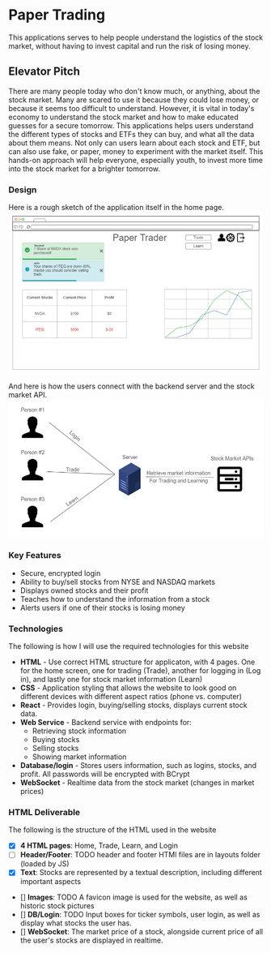 # Paper Trading
This applications serves to help people understand the logistics of the stock market, without having to invest capital and run the risk of losing money.

## Elevator Pitch
There are many people today who don't know much, or anything, about the stock market. Many are scared to use it because they could lose money, or because it seems too difficult to understand. However, it is vital in today's economy to understand the stock market and how to make educated guesses for a secure tomorrow. This applications helps users understand the different types of stocks and ETFs they can buy, and what all the data about them means. Not only can users learn about each stock and ETF, but can also use fake, or paper, money to experiment with the market itself. This hands-on approach will help everyone, especially youth, to invest more time into the stock market for a brighter tomorrow.


### Design

Here is a rough sketch of the application itself in the home page.
![Here is a rough sketch of the application itself in the home page.](image/README/example_home_page.png)


And here is how the users connect with the backend server and the stock market API.
![And how the frontend connects with the backend](image/README/example_backend.png)

### Key Features
* Secure, encrypted login
* Ability to buy/sell stocks from NYSE and NASDAQ markets
* Displays owned stocks and their profit
* Teaches how to understand the information from a stock
* Alerts users if one of their stocks is losing money

### Technologies
The following is how I will use the required technologies for this website
* **HTML** - Use correct HTML structure for applicaton, with 4 pages. One for the home screen, one for trading (Trade), another for logging in (Log in), and lastly one for stock market information (Learn)
* **CSS** - Application styling that allows the website to look good on different devices with different aspect ratios (phone vs. computer)
* **React** - Provides login, buying/selling stocks, displays current stock data.
* **Web Service** - Backend service with endpoints for:
    - Retrieving stock information
    - Buying stocks
    - Selling stocks
    - Showing market information
* **Database/login** - Stores users information, such as logins, stocks, and profit. All passwords will be encrypted with BCrypt
* **WebSocket** - Realtime data from the stock market (changes in market prices)

### HTML Deliverable
The following is the structure of the HTML used in the website
- [x] **4 HTML pages**: Home, Trade, Learn, and Login
- [ ] **Header/Footer**: TODO header and footer HTMl files are in layouts folder (loaded by JS)
- [x] **Text**: Stocks are represented by a textual description, including different important aspects
- [] **Images**: TODO A favicon image is used for the website, as well as historic stock pictures
- [] **DB/Login**: TODO Input boxes for ticker symbols, user login, as well as display what stocks the user has.
- [] **WebSocket**: The market price of a stock, alongside current price of all the user's stocks are displayed in realtime.